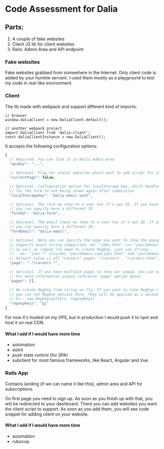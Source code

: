# Code Assessment for Dalia

## Parts:

1. A couple of fake websites
2. Client JS lib for client websites
3. Rails: Admin Area and API endpoint

### Fake websites

Fake websites grabbed from somewhere in the Internet. Only client code is added by your humble servant.
I used them mostly as a playground to test my code in real-like environment.

### Client

The lib made with webpack and support different kind of imports:

```
// browser
window.daliaClient = new DaliaClient.default();

// another webpack project
import DaliaClient from 'dalia-client';
const daliaClientInstance = new DaliaClient();
```

It accepts the following configuration options:

```js
{
  // Required. You can find it in Rails Admin Area
  "apiKey": "...",

  // Optional. Flag for static websites which want to add script for just one page and immediately enable it there.
  "currentPage": false,

  // Optional. Configuration option for localStorage key, which handles check
  // for the form to not being shown again after submission
  "localStorageKey": "dalia-email-sent",

  // Optional. The form we show to a user has it's own ID. If you have the same ID on your website,
  // you can specify here a different ID.
  "formId": "dalia-form",

  // Optional. The email input we show to a user has it's own ID. If you have the same ID on your website,
  // you can specify here a different ID.
  "formEmail": "dalia-email",

  // Optional. Here you can specify the page you want to show the popup.
  // Supports exact string comparison, ex: "jobs.html" === "yourdomain.com/jobs.html"
  // as well as regexp (no need to create RegExp, just use string),
  //   ex: "jobs.*" inlucdes "yourdomain.com/jobs.html" and "yourdomain.com/jobs.php"
  // Default value is all "careers" pages: "/careers", "/careers.html", "/careers.php"
  "page": ".*/careers.*",

  // Optional. If you have multiple pages to show our popup, you can specify it with this key via an array.
  // For more information please reference "page" option above
  "pages": [],

  // We create RegExp from string on fly. If you want to tune RegExp (for example, make it case sensitive),
  // you can set RegExp options here. They will be applied as a second argument to RegExp contructor.
  // Ex.: new RegExp(pattern, regexpKeys)
  "regexpKeys": "gi"
}
```

For now it's hosted on my VPS, but in production I would push it to npm and host it on real CDN.

#### What I add if I would have more time

- automation
- eslint
- push state control (for SPA)
- subclient for most famous frameworks, like React, Angular and Vue

### Rails App

Contains landing (if we can name it like this), admin area and API for subscriptions. 

On first page you need to sign up. As soon as you finish up with that, you will be redirected to your dashboard.
There you can add websites you want the client script to support. As soon as you add them, you will see code snippet
for adding client on your website.

#### What I add if I would have more time

- automation
- rubocop
